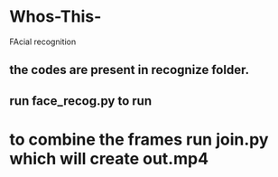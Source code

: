 # Whos-This-
FAcial recognition
## the codes are present in recognize folder.
## run face_recog.py to run
# to combine the frames run join.py which will create out.mp4

